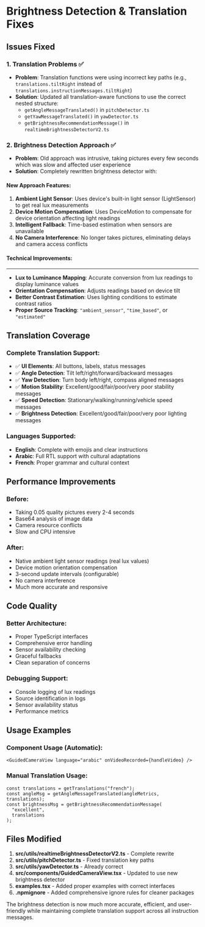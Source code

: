 # Brightness Detection & Translation Fixes

## Issues Fixed

### 1. Translation Problems ✅

- **Problem**: Translation functions were using incorrect key paths (e.g., `translations.tiltRight` instead of `translations.instructionMessages.tiltRight`)
- **Solution**: Updated all translation-aware functions to use the correct nested structure:
  - `getAngleMessageTranslated()` in `pitchDetector.ts`
  - `getYawMessageTranslated()` in `yawDetector.ts`
  - `getBrightnessRecommendationMessage()` in `realtimeBrightnessDetectorV2.ts`

### 2. Brightness Detection Approach ✅

- **Problem**: Old approach was intrusive, taking pictures every few seconds which was slow and affected user experience
- **Solution**: Completely rewritten brightness detector with:

#### New Approach Features:

1. **Ambient Light Sensor**: Uses device's built-in light sensor (LightSensor) to get real lux measurements
2. **Device Motion Compensation**: Uses DeviceMotion to compensate for device orientation affecting light readings
3. **Intelligent Fallback**: Time-based estimation when sensors are unavailable
4. **No Camera Interference**: No longer takes pictures, eliminating delays and camera access conflicts

#### Technical Improvements:

---

- **Lux to Luminance Mapping**: Accurate conversion from lux readings to display luminance values
- **Orientation Compensation**: Adjusts readings based on device tilt
- **Better Contrast Estimation**: Uses lighting conditions to estimate contrast ratios
- **Proper Source Tracking**: `"ambient_sensor"`, `"time_based"`, or `"estimated"`

## Translation Coverage

### Complete Translation Support:

- ✅ **UI Elements**: All buttons, labels, status messages
- ✅ **Angle Detection**: Tilt left/right/forward/backward messages
- ✅ **Yaw Detection**: Turn body left/right, compass aligned messages
- ✅ **Motion Stability**: Excellent/good/fair/poor/very poor stability messages
- ✅ **Speed Detection**: Stationary/walking/running/vehicle speed messages
- ✅ **Brightness Detection**: Excellent/good/fair/poor/very poor lighting messages

### Languages Supported:

- **English**: Complete with emojis and clear instructions
- **Arabic**: Full RTL support with cultural adaptations
- **French**: Proper grammar and cultural context

## Performance Improvements

### Before:

- Taking 0.05 quality pictures every 2-4 seconds
- Base64 analysis of image data
- Camera resource conflicts
- Slow and CPU intensive

### After:

- Native ambient light sensor readings (real lux values)
- Device motion orientation compensation
- 3-second update intervals (configurable)
- No camera interference
- Much more accurate and responsive

## Code Quality

### Better Architecture:

- Proper TypeScript interfaces
- Comprehensive error handling
- Sensor availability checking
- Graceful fallbacks
- Clean separation of concerns

### Debugging Support:

- Console logging of lux readings
- Source identification in logs
- Sensor availability status
- Performance metrics

## Usage Examples

### Component Usage (Automatic):

```tsx
<GuidedCameraView language="arabic" onVideoRecorded={handleVideo} />
```

### Manual Translation Usage:

```tsx
const translations = getTranslations("french");
const angleMsg = getAngleMessageTranslated(angleMetrics, translations);
const brightnessMsg = getBrightnessRecommendationMessage(
  "excellent",
  translations
);
```

## Files Modified

1. **src/utils/realtimeBrightnessDetectorV2.ts** - Complete rewrite
2. **src/utils/pitchDetector.ts** - Fixed translation key paths
3. **src/utils/yawDetector.ts** - Already correct
4. **src/components/GuidedCameraView.tsx** - Updated to use new brightness detector
5. **examples.tsx** - Added proper examples with correct interfaces
6. **.npmignore** - Added comprehensive ignore rules for cleaner packages

The brightness detection is now much more accurate, efficient, and user-friendly while maintaining complete translation support across all instruction messages.
